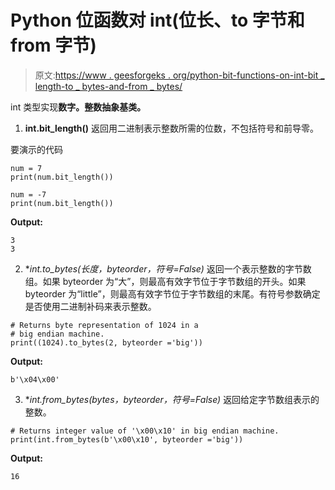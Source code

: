 # Python 位函数对 int(位长、to 字节和 from 字节)

> 原文:[https://www . geesforgeks . org/python-bit-functions-on-int-bit _ length-to _ bytes-and-from _ bytes/](https://www.geeksforgeeks.org/python-bit-functions-on-int-bit_length-to_bytes-and-from_bytes/)

int 类型实现**数字。整数抽象基类。**

1. **int.bit_length()**
返回用二进制表示整数所需的位数，不包括符号和前导零。

要演示的代码

```
num = 7
print(num.bit_length())

num = -7
print(num.bit_length())
```

**Output:**

```
3
3

```

2. **int.to_bytes(长度，byteorder，*符号=False)**
返回一个表示整数的字节数组。如果 byteorder 为“大”，则最高有效字节位于字节数组的开头。如果 byteorder 为“little”，则最高有效字节位于字节数组的末尾。有符号参数确定是否使用二进制补码来表示整数。

```
# Returns byte representation of 1024 in a
# big endian machine.
print((1024).to_bytes(2, byteorder ='big'))
```

**Output:**

```
b'\x04\x00'

```

3. **int.from_bytes(bytes，byteorder，*符号=False)**
返回给定字节数组表示的整数。

```
# Returns integer value of '\x00\x10' in big endian machine.
print(int.from_bytes(b'\x00\x10', byteorder ='big'))
```

**Output:**

```
16

```